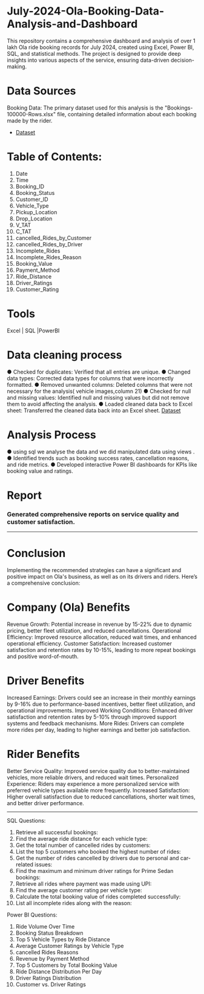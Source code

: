# July-2024-Ola-Booking-Data-Analysis-and-Dashboard
This repository contains a comprehensive dashboard and analysis of over 1 lakh Ola ride booking records for July 2024, created using Excel, Power BI, SQL, and statistical methods. The project is designed to provide deep insights into various aspects of the service, ensuring data-driven decision-making.

# Data Sources
 Booking Data: The primary dataset used for this analysis is the "Bookings-100000-Rows.xlsx" file, containing detailed information about each booking made by the rider.
- <a href="https://github.com/gkarthik333/July-2024-Ola-Booking-Data-Analysis-and-Dashboard/blob/main/Ola%20Bookings-100000%2B-Raw%20data.xlsx">Dataset</a>

# Table of Contents:
1. Date
2. Time
3. Booking_ID
4. Booking_Status
5. Customer_ID
6. Vehicle_Type
7. Pickup_Location
8. Drop_Location
9. V_TAT
10. C_TAT
11. cancelled_Rides_by_Customer
12. cancelled_Rides_by_Driver
13. Incomplete_Rides
14. Incomplete_Rides_Reason
15. Booking_Value
16. Payment_Method
17. Ride_Distance
18. Driver_Ratings
19. Customer_Rating

# Tools
Excel | SQL |PowerBI 

# Data cleaning process 
● Checked for duplicates: Verified that all entries are unique.
● Changed data types: Corrected data types for columns that were incorrectly formatted.
● Removed unwanted columns: Deleted columns that were not necessary for the analysis( vehicle images,column 21)
● Checked for null and missing values: Identified null and missing values but did not remove them to avoid affecting the analysis.
● Loaded cleaned data back to Excel sheet: Transferred the cleaned data back into an Excel sheet.
<a href="https://github.com/gkarthik333/July-2024-Ola-Booking-Data-Analysis-and-Dashboard/blob/main/cleaned%20Excel%20file%20-%20Ola.xlsx">Dataset</a>
# Analysis Process
● using sql we analyse the data and we did manipulated data using views .
●	Identified trends such as booking success rates, cancellation reasons, and ride metrics.
●	Developed interactive Power BI dashboards for KPIs like booking value and ratings.

# Report
### Generated comprehensive reports on service quality and customer satisfaction.

-----------------------------------------
# Conclusion 
 Implementing the recommended strategies can have a significant and positive impact on Ola's business, as well as on its drivers and riders. Here’s a comprehensive conclusion:
# Company (Ola) Benefits
Revenue Growth: Potential increase in revenue by 15-22% due to dynamic pricing, better fleet utilization, and reduced cancellations.
Operational Efficiency: Improved resource allocation, reduced wait times, and enhanced operational efficiency.
Customer Satisfaction: Increased customer satisfaction and retention rates by 10-15%, leading to more repeat bookings and positive word-of-mouth.

# Driver Benefits
Increased Earnings: Drivers could see an increase in their monthly earnings by 9-16% due to performance-based incentives, better fleet utilization, and operational improvements.
Improved Working Conditions: Enhanced driver satisfaction and retention rates by 5-10% through improved support systems and feedback mechanisms.
More Rides: Drivers can complete more rides per day, leading to higher earnings and better job satisfaction.

# Rider Benefits
Better Service Quality: Improved service quality due to better-maintained vehicles, more reliable drivers, and reduced wait times.
Personalized Experience: Riders may experience a more personalized service with preferred vehicle types available more frequently.
Increased Satisfaction: Higher overall satisfaction due to reduced cancellations, shorter wait times, and better driver performance.

-----------------------------
SQL Questions: 
1. Retrieve all successful bookings:
 2. Find the average ride distance for each vehicle type:
 3. Get the total number of cancelled rides by customers:
 4. List the top 5 customers who booked the highest number of rides: 
5. Get the number of rides cancelled by drivers due to personal and car-related issues: 
6. Find the maximum and minimum driver ratings for Prime Sedan bookings:
 7. Retrieve all rides where payment was made using UPI:
 8. Find the average customer rating per vehicle type:
 9. Calculate the total booking value of rides completed successfully: 
10. List all incomplete rides along with the reason: 

Power BI Questions: 
1. Ride Volume Over Time
 2. Booking Status Breakdown
 3. Top 5 Vehicle Types by Ride Distance 
4. Average Customer Ratings by Vehicle Type
 5. cancelled Rides Reasons 
6. Revenue by Payment Method
 7. Top 5 Customers by Total Booking Value 
8. Ride Distance Distribution Per Day 
9. Driver Ratings Distribution 
10. Customer vs. Driver Ratings
